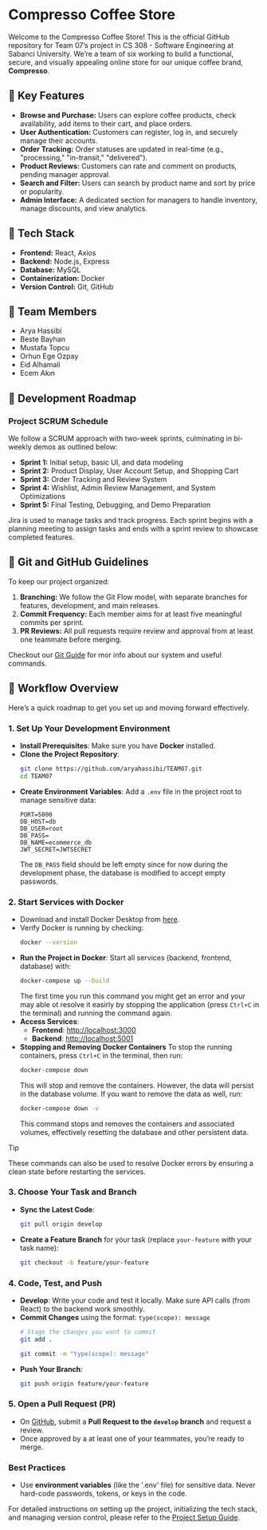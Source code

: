# Compresso Coffee Store

Welcome to the Compresso Coffee Store! This is the official GitHub repository for Team 07’s project in CS 308 - Software Engineering at Sabanci University. We’re a team of six working to build a functional, secure, and visually appealing online store for our unique coffee brand, **Compresso**.

## 📍 Key Features

- **Browse and Purchase:** Users can explore coffee products, check availability, add items to their cart, and place orders.
- **User Authentication:** Customers can register, log in, and securely manage their accounts.
- **Order Tracking:** Order statuses are updated in real-time (e.g., "processing," "in-transit," "delivered").
- **Product Reviews:** Customers can rate and comment on products, pending manager approval.
- **Search and Filter:** Users can search by product name and sort by price or popularity.
- **Admin Interface:** A dedicated section for managers to handle inventory, manage discounts, and view analytics.

## 📍 Tech Stack

- **Frontend:** React, Axios
- **Backend:** Node.js, Express
- **Database:** MySQL
- **Containerization:** Docker
- **Version Control:** Git, GitHub

## 📍 Team Members

- Arya Hassibi
- Beste Bayhan
- Mustafa Topcu
- Orhun Ege Ozpay
- Eid Alhamali
- Ecem Akın

## 📍 Development Roadmap

### Project SCRUM Schedule
We follow a SCRUM approach with two-week sprints, culminating in bi-weekly demos as outlined below:

- **Sprint 1:** Initial setup, basic UI, and data modeling
- **Sprint 2:** Product Display, User Account Setup, and Shopping Cart
- **Sprint 3:** Order Tracking and Review System
- **Sprint 4:** Wishlist, Admin Review Management, and System Optimizations
- **Sprint 5:** Final Testing, Debugging, and Demo Preparation

Jira is used to manage tasks and track progress. Each sprint begins with a planning meeting to assign tasks and ends with a sprint review to showcase completed features.

## 📍 Git and GitHub Guidelines

To keep our project organized:

1. **Branching:** We follow the Git Flow model, with separate branches for features, development, and main releases.
2. **Commit Frequency:** Each member aims for at least five meaningful commits per sprint.
3. **PR Reviews:** All pull requests require review and approval from at least one teammate before merging.

Checkout our [Git Guide](docs/Git_Guide.md) for mor info about our system and useful commands.

## 📍 Workflow Overview

Here’s a quick roadmap to get you set up and moving forward effectively.

### 1. Set Up Your Development Environment

- **Install Prerequisites**: Make sure you have **Docker** installed.
- **Clone the Project Repository**:  
    ```bash
    git clone https://github.com/aryahassibi/TEAM07.git
    cd TEAM07
    ```
- **Create Environment Variables**: Add a `.env` file in the project root to manage sensitive data:
    ```
    PORT=5000
    DB_HOST=db
    DB_USER=root
    DB_PASS=
    DB_NAME=ecommerce_db
    JWT_SECRET=JWTSECRET
    ```
    The `DB_PASS` field should be left empty since for now during the development phase, the database is modified to accept empty passwords.

### 2. Start Services with Docker
- Download and install Docker Desktop from [here](https://www.docker.com/products/docker-desktop).
- Verify Docker is running by checking:
    ```bash
    docker --version
    ```
- **Run the Project in Docker**: Start all services (backend, frontend, database) with:
    ```bash
    docker-compose up --build
    ```
    The first time you run this command you might get an error and your may able ot resolve it easirly by stopping the application (press `Ctrl+C` in the terminal) and running the command again. 
- **Access Services**:
    - **Frontend**: [http://localhost:3000](http://localhost:3000)
    - **Backend**: [http://localhost:5001](http://localhost:5001)
- **Stopping and Removing Docker Containers**
    To stop the running containers, press `Ctrl+C` in the terminal, then run:
    ```bash
    docker-compose down
    ```
    This will stop and remove the containers. However, the data will persist in the database volume. If you want to remove the data as well, run:
    ```bash
    docker-compose down -v
    ```
    This command stops and removes the containers and associated volumes, effectively resetting the database and other persistent data.
> [!TIP]
> These commands can also be used to resolve Docker errors by ensuring a clean state before restarting the services.


### 3. Choose Your Task and Branch

- **Sync the Latest Code**:
    ```bash
    git pull origin develop
    ```
- **Create a Feature Branch** for your task (replace `your-feature` with your task name):
    ```bash
    git checkout -b feature/your-feature
    ```

### 4. Code, Test, and Push

- **Develop**: Write your code and test it locally. Make sure API calls (from React) to the backend work smoothly.
- **Commit Changes** using the format: `type(scope): message`
    ```bash
    # Stage the changes you want to commit
    git add .
    ```
    ```bash
    git commit -m "type(scope): message"
    ```
- **Push Your Branch**:
    ```bash
    git push origin feature/your-feature
    ```

### 5. Open a Pull Request (PR)

- On [GitHub](https://github.com/aryahassibi/TEAM07.git), submit a **Pull Request to the `develop` branch** and request a review. 
- Once approved by a at least one of your teammates, you’re ready to merge.

### Best Practices

- Use **environment variables** (like the '.env' file) for sensitive data. Never hard-code passwords, tokens, or keys in the code.



For detailed instructions on setting up the project, initializing the tech stack, and managing version control, please refer to the [Project Setup Guide](./PROJECT_SETUP_GUIDE.md).

